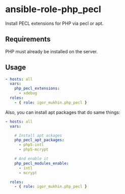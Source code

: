 # ansible-role-php_pecl

Install PECL extensions for PHP via pecl or apt.

## Requirements

PHP must already be installed on the server.

## Usage

```yml
- hosts: all
  vars:
    php_pecl_extensions:
      - xdebug
  roles:
    - { role: igor_mukhin.php_pecl }
```

Also, you can install apt packages that do same things:

```yml
- hosts: all
  vars:

  	# Install apt ackages
	php_pecl_apt_packages:
	  - php5-intl
	  - php5-mcrypt

	# And enable it
	php_pecl_modules_enable:
	  - intl
	  - mcrypt

  roles:
    - { role: igor_mukhin.php_pecl }

